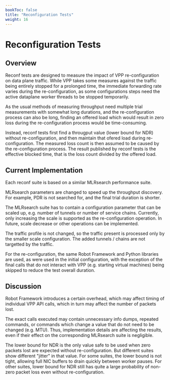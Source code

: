 ```yaml
---
bookToc: false
title: "Reconfiguration Tests"
weight: 16
---
```


# Reconfiguration Tests

## Overview

Reconf tests are designed to measure the impact of VPP re-configuration
on data plane traffic.
While VPP takes some measures against the traffic being
entirely stopped for a prolonged time,
the immediate forwarding rate varies during the re-configuration,
as some configurations steps need the active dataplane worker threads
to be stopped temporarily.

As the usual methods of measuring throughput need multiple trial measurements
with somewhat long durations, and the re-configuration process can also be long,
finding an offered load which would result in zero loss
during the re-configuration process would be time-consuming.

Instead, reconf tests first find a througput value (lower bound for NDR)
without re-configuration, and then maintain that ofered load
during re-configuration. The measured loss count is then assumed to be caused
by the re-configuration process. The result published by reconf tests
is the effective blocked time, that is
the loss count divided by the offered load.

## Current Implementation

Each reconf suite is based on a similar MLRsearch performance suite.

MLRsearch parameters are changed to speed up the throughput discovery.
For example, PDR is not searched for, and the final trial duration is shorter.

The MLRsearch suite has to contain a configuration parameter
that can be scaled up, e.g. number of tunnels or number of service chains.
Currently, only increasing the scale is supported
as the re-configuration operation. In future, scale decrease
or other operations can be implemented.

The traffic profile is not changed, so the traffic present is processed
only by the smaller scale configuration. The added tunnels / chains
are not targetted by the traffic.

For the re-configuration, the same Robot Framework and Python libraries
are used, as were used in the initial configuration, with the exception
of the final calls that do not interact with VPP (e.g. starting
virtual machines) being skipped to reduce the test overall duration.

## Discussion

Robot Framework introduces a certain overhead, which may affect timing
of individual VPP API calls, which in turn may affect
the number of packets lost.

The exact calls executed may contain unnecessary info dumps, repeated commands,
or commands which change a value that do not need to be changed (e.g. MTU).
Thus, implementation details are affecting the results, even if their effect
on the corresponding MLRsearch suite is negligible.

The lower bound for NDR is the only value safe to be used when zero packets lost
are expected without re-configuration. But different suites show different
"jitter" in that value. For some suites, the lower bound is not tight,
allowing full NIC buffers to drain quickly between worker pauses.
For other suites, lower bound for NDR still has quite a large probability
of non-zero packet loss even without re-configuration.
